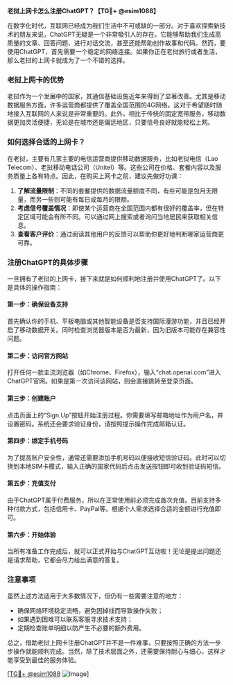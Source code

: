 **老挝上网卡怎么注册ChatGPT？【TG💪+ @esim1088】**

在数字化时代，互联网已经成为我们生活中不可或缺的一部分。对于喜欢探索新技术的朋友来说，ChatGPT无疑是一个非常吸引人的存在。它能够帮助我们生成高质量的文章、回答问题、进行对话交流，甚至还能帮助创作故事和代码。然而，要使用ChatGPT，首先需要一个稳定的网络连接。如果你正在老挝旅行或者生活，那么老挝的上网卡就成为了一个不错的选择。

### 老挝上网卡的优势

老挝作为一个发展中的国家，其通信基础设施近年来得到了显著改善。尤其是移动数据服务方面，许多运营商都提供了覆盖全国范围的4G网络。这对于希望随时随地接入互联网的人来说是非常重要的。此外，相比于传统的固定宽带服务，移动数据更加灵活便捷，无论是在城市还是偏远地区，只要信号良好就能轻松上网。

### 如何选择合适的上网卡？

在老挝，主要有几家主要的电信运营商提供移动数据服务，比如老挝电信（Lao Telecom）、老挝移动电话公司（Unitel）等。这些公司在价格、套餐内容以及服务质量上各有特点。因此，在购买上网卡之前，建议先做好功课：

1. **了解流量限制**：不同的套餐提供的数据流量额度不同，有些可能是包月无限量，而另一些则可能有每日或每月的限额。
2. **考虑信号覆盖情况**：即使某个运营商在全国范围内都有很好的覆盖率，但在特定区域可能会有所不同。可以通过网上搜索或者询问当地居民来获取相关信息。
3. **查看客户评价**：通过阅读其他用户的反馈可以帮助你更好地判断哪家运营商更可靠。

### 注册ChatGPT的具体步骤

一旦拥有了老挝的上网卡，接下来就是如何顺利地注册并使用ChatGPT了。以下是具体的操作指南：

#### 第一步：确保设备支持
首先确认你的手机、平板电脑或其他智能设备是否支持国际漫游功能，并且已经开启了移动数据开关。同时检查浏览器版本是否为最新，因为旧版本可能存在兼容性问题。

#### 第二步：访问官方网站
打开任何一款主流浏览器（如Chrome、Firefox），输入“chat.openai.com”进入ChatGPT官网。如果是第一次访问该网站，则会直接跳转至登录页面。

#### 第三步：创建账户
点击页面上的“Sign Up”按钮开始注册过程。你需要填写邮箱地址作为用户名，并设置密码。系统还会要求验证身份，请按照提示操作完成邮箱认证。

#### 第四步：绑定手机号码
为了提高账户安全性，通常还需要添加手机号码以便接收短信验证码。此时可以切换到本地SIM卡模式，输入正确的国家代码后点击发送按钮即可收到验证码短信。

#### 第五步：充值支付
由于ChatGPT属于付费服务，所以在正常使用前必须完成首次充值。目前支持多种付款方式，包括信用卡、PayPal等。根据个人需求选择合适的金额进行充值即可。

#### 第六步：开始体验
当所有准备工作完成后，就可以正式开始与ChatGPT互动啦！无论是提出问题还是请求帮助，它都会尽力给出满意的答复。

### 注意事项

虽然上述方法适用于大多数情况下，但仍有一些需要注意的地方：
- 确保网络环境稳定流畅，避免因掉线而导致操作失败；
- 如果遇到困难可以联系客服寻求技术支持；
- 定期检查账单明细以防产生不必要的额外费用。

总之，借助老挝上网卡注册ChatGPT并不是一件难事，只要按照正确的方法一步步操作就能顺利完成。当然，除了技术层面之外，还需要保持耐心与细心，这样才能享受到最佳的服务体验。

[[TG💪+ @esim1088](https://t.me/s/esim1088) ![Image](https://i.postimg.cc/4NQfJmqS/Snipaste-2025-05-13-00-14-12.png)]